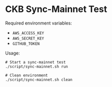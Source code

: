 # CKB Sync-Mainnet Test

Required environment variables:

- `AWS_ACCESS_KEY`
- `AWS_SECRET_KEY`
- `GITHUB_TOKEN`

Usage:

```
# Start a sync-mainnet test
./script/sync-mainnet.sh run

# Clean environment
./script/sync-mainnet.sh clean
```
